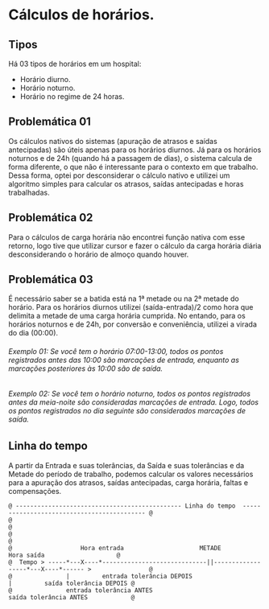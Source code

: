 # Cálculos de horários.

## Tipos

Há 03 tipos de horários em um hospital:
- Horário diurno.
- Horário noturno.
- Horário no regime de 24 horas.

## Problemática 01

Os cálculos nativos do sistemas (apuração de atrasos e saídas antecipadas) são úteis apenas para os horários diurnos. Já para os horários noturnos e de 24h (quando há a passagem de dias), o sistema calcula de forma diferente, o que não é interessante para o contexto em que trabalho. Dessa forma, optei por desconsiderar o cálculo nativo e utilizei um algoritmo simples para calcular os atrasos, saídas antecipadas e horas trabalhadas.

## Problemática 02

Para o cálculos de carga horária não encontrei função nativa com esse retorno, logo tive que utilizar cursor e fazer o cálculo da carga horária diária desconsiderando o horário de almoço quando houver.

## Problemática 03

É necessário saber se a batida está na 1ª metade ou na 2ª metade do horário. Para os horários diurnos utilizei (saída-entrada)/2 como hora que delimita a metade de uma carga horária cumprida. No entando, para os horários noturnos e de 24h, por conversão e conveniência, utilizei a virada do dia (00:00).

###### Exemplo 01: Se você tem o horário 07:00-13:00, todos os pontos registrados antes das 10:00 são marcações de entrada, enquanto as marcações posteriores às 10:00 são de saída.

###### Exemplo 02: Se você tem o horário noturno, todos os pontos registrados antes da meia-noite são consideradas marcações de entrada. Logo, todos os pontos registrados no dia seguinte são considerados marcações de saída.

## Linha do tempo

A partir da Entrada e suas tolerâncias, da Saída e suas tolerâncias e da Metade do período de trabalho, podemos calcular os valores necessários para a apuração dos atrasos, saídas antecipadas, carga horária, faltas e compensações.

```
@ ---------------------------------------------- Linha do tempo  ------------------------------------------- @
@                                                                                                            @ 
@                                                                                                            @ 
@                   Hora entrada                     METADE                    Hora saída                    @
@  Tempo > -----*---X----*-----------------------------||------------------*---X----*------ >                @
@               |         entrada tolerância DEPOIS                        |         saída tolerância DEPOIS @
@               entrada tolerância ANTES                                   saída tolerância ANTES            @
```
